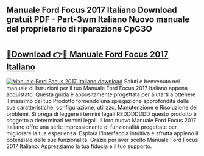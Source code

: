 ## Manuale Ford Focus 2017 Italiano Download gratuit PDF - Part-3wm Italiano Nuovo manuale del proprietario di riparazione CpG3O

# <h2><a href="http://dfdontn.blite.top/?on=Manuale+Ford+Focus+2017+Italiano">🔗Download 👉🔴 Manuale Ford Focus 2017 Italiano</a></h2>

[![Manuale Ford Focus 2017 Italiano download](https://i.imgur.com/lujVjoI.png)](http://dfdontn.blite.top/?on=Manuale+Ford+Focus+2017+Italiano)
Saluti e benvenuto nel manuale di Istruzioni per il tuo Manuale Ford Focus 2017 Italiano appena acquistato. Questa guida è appositamente progettata per aiutarti a ottenere il massimo dal tuo Prodotto fornendo una spiegazione approfondita delle sue caratteristiche, configurazione, utilizzo, Manutenzione e Risoluzione dei problemi. Si prega di leggere i termini legali REDDDDDDD questo prodotto è soggetto a determinati termini legali. Il loro nuovo Manuale Ford Focus 2017 Italiano offre una serie impressionante di funzionalità progettate per migliorare la tua esperienza. Esplora l'interfaccia intuitiva e sfrutta appieno il potenziale delle sue funzionalità. Grazie per aver scelto Manuale Ford Focus 2017 Italiano. Apprezziamo la tua fiducia e il tuo supporto.
